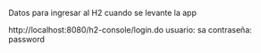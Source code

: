 
Datos para ingresar al H2 cuando se levante la app

http://localhost:8080/h2-console/login.do 
usuario: sa
contraseña: password
